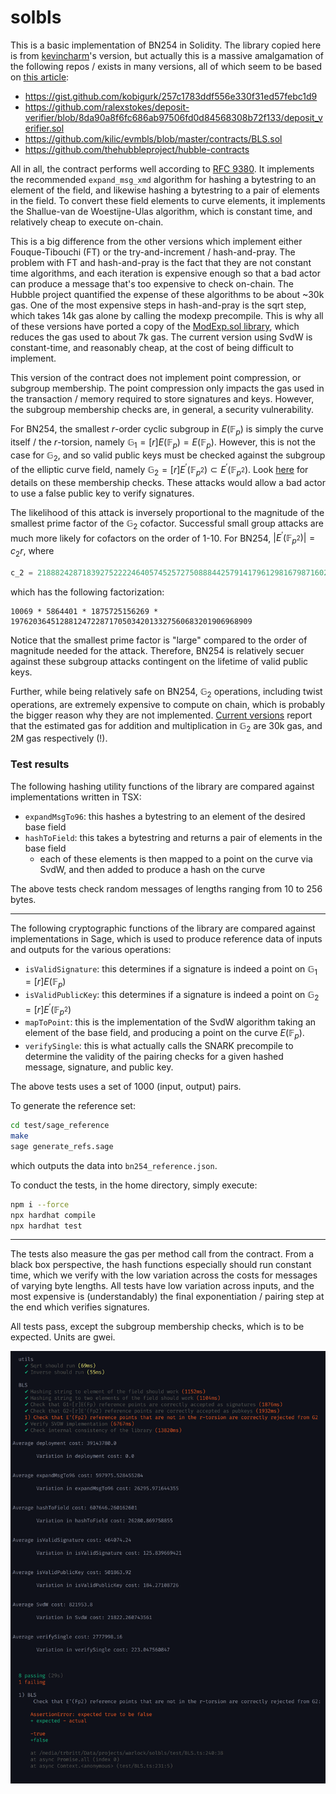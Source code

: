 # solbls

This is a basic implementation of BN254 in Solidity. The library copied here is from [kevincharm](https://github.com/kevincharm/bls-bn254/tree/master)'s version, but actually this is a massive amalgamation of the following repos / exists in many versions, all of which seem to be based on [this article](https://ethresear.ch/t/bls-signatures-in-solidity/7919):

- https://gist.github.com/kobigurk/257c1783ddf556e330f31ed57febc1d9
- https://github.com/ralexstokes/deposit-verifier/blob/8da90a8f6fc686ab97506fd0d84568308b72f133/deposit_verifier.sol
- https://github.com/kilic/evmbls/blob/master/contracts/BLS.sol
- https://github.com/thehubbleproject/hubble-contracts


All in all, the contract performs well according to [RFC 9380](https://datatracker.ietf.org/doc/html/rfc9380). It implements the recommended `expand_msg_xmd` algorithm for hashing a bytestring to an element of the field, and likewise hashing a bytestring to a pair of elements in the field. To convert these field elements to curve elements, it implements the Shallue-van de Woestijne-Ulas algorithm, which is constant time, and relatively cheap to execute on-chain.

This is a big difference from the other versions which implement either Fouque-Tibouchi (FT) or the try-and-increment / hash-and-pray. The problem with FT and hash-and-pray is the fact that they are not constant time algorithms, and each iteration is expensive enough so that a bad actor can produce a message that's too expensive to check on-chain. The Hubble project quantified the expense of these algorithms to be about ~30k gas. One of the most expensive steps in hash-and-pray is the sqrt step, which takes 14k gas alone by calling the modexp precompile. This is why all of these versions have ported a copy of the [ModExp.sol library](https://github.com/ChihChengLiang/modexp/blob/master/contracts/ModExp.sol), which reduces the gas used to about 7k gas. The current version using SvdW is constant-time, and reasonably cheap, at the cost of being difficult to implement.

This version of the contract does not implement point compression, or subgroup membership. The point compression only impacts the gas used in the transaction / memory required to store signatures and keys. However, the subgroup membership checks are, in general, a security vulnerability.

For BN254, the smallest $r$-order cyclic subgroup in $E(\mathbb{F}_p)$ is simply the curve itself / the $r$-torsion, namely $\mathbb{G}_1=[r]E(\mathbb{F}_p)=E(\mathbb{F}_p)$. However, this is not the case for $\mathbb{G} _2$, and so valid public keys must be checked against the subgroup of the elliptic curve field, namely $\mathbb{G} _2=[r]E^\prime(\mathbb{F} _{p^2})\subset E^\prime(\mathbb{F} _{p^2})$. Look [here](https://github.com/warlock-labs/alt-bn128-bls/blob/main/notebooks/field_extensions.ipynb) for details on these membership checks.
These attacks would allow a bad actor to use a false public key to verify signatures.

The likelihood of this attack is inversely proportional to the magnitude of the smallest prime factor of the $\mathbb{G} _2$ cofactor. Successful small group attacks are much more likely for cofactors on the order of 1-10. For BN254, $|E^\prime(\mathbb{F} _{p^2})| = c _2r$, where
```python
c_2 = 21888242871839275222246405745257275088844257914179612981679871602714643921549
```
which has the following factorization:
```
10069 * 5864401 * 1875725156269 * 197620364512881247228717050342013327560683201906968909
```
Notice that the smallest prime factor is "large" compared to the order of magnitude needed for the attack. Therefore, BN254 is relatively secuer against these subgroup attacks contingent on the lifetime of valid public keys.

Further, while being relatively safe on BN254, $\mathbb{G} _2$ operations, including twist operations, are extremely expensive to compute on chain, which is probably the bigger reason why they are not implemented. [Current versions](https://github.com/musalbas/solidity-BN256G2) report that the estimated gas for addition and multiplication in $\mathbb{G} _2$ are 30k gas, and 2M gas respectively (!).

### Test results

The following hashing utility functions of the library are compared against implementations written in TSX:

- `expandMsgTo96`: this hashes a bytestring to an element of the desired base field
- `hashToField`: this takes a bytestring and returns a pair of elements in the base field
    - each of these elements is then mapped to a point on the curve via SvdW, and then added to produce a hash on the curve

The above tests check random messages of lengths ranging from 10 to 256 bytes. 

---

The following cryptographic functions of the library are compared against implementations in Sage, which is used to produce reference data of inputs and outputs for the various operations:

- `isValidSignature`: this determines if a signature is indeed a point on $\mathbb{G} _1=[r]E(\mathbb{F} _p)$ 
- `isValidPublicKey`: this determines if a signature is indeed a point on $\mathbb{G} _2=[r]E^\prime(\mathbb{F} _{p^2})$
- `mapToPoint`: this is the implementation of the SvdW algorithm taking an element of the base field, and producing a point on the curve $E(\mathbb{F}_p)$. 
- `verifySingle`: this is what actually calls the SNARK precompile to determine the validity of the pairing checks for a given hashed message, signature, and public key.

The above tests uses a set of 1000 (input, output) pairs.

To generate the reference set:
```bash
cd test/sage_reference
make
sage generate_refs.sage
```
which outputs the data into `bn254_reference.json`. 

To conduct the tests, in the home directory, simply execute:

```bash
npm i --force
npx hardhat compile 
npx hardhat test
```

---

The tests also measure the gas per method call from the contract. From a black box perspective, the hash functions especially should run constant time, which we verify with the low variation across the costs for messages of varying byte lengths. All tests have low variation across inputs, and the most expensive is (understandably) the final exponentiation / pairing step at the end which verifies signatures.

All tests pass, except the subgroup membership checks, which is to be expected. Units are gwei.

![test results](/test/test_results.png)


